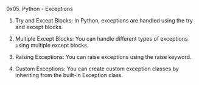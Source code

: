 0x05. Python - Exceptions
1. Try and Except Blocks:
In Python, exceptions are handled using the try and except blocks.

2. Multiple Except Blocks:
You can handle different types of exceptions using multiple except blocks.

3. Raising Exceptions:
You can raise exceptions using the raise keyword.

4. Custom Exceptions:
You can create custom exception classes by inheriting from the built-in Exception class.


